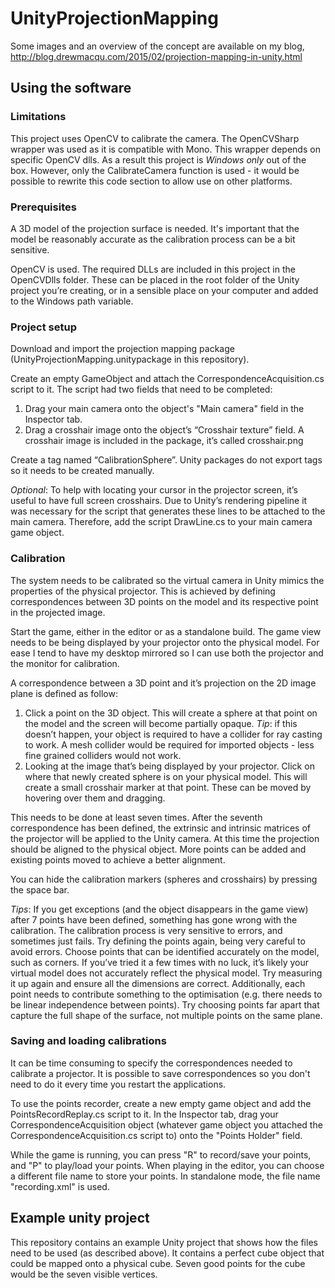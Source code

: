 # UnityProjectionMapping

Some images and an overview of the concept are available on my blog, http://blog.drewmacqu.com/2015/02/projection-mapping-in-unity.html

## Using the software

### Limitations

This project uses OpenCV to calibrate the camera. The OpenCVSharp wrapper was used as it is compatible with Mono. This wrapper depends on specific OpenCV dlls. As a result this project is *Windows only* out of the box. However, only the CalibrateCamera function is used - it would be possible to rewrite this code section to allow use on other platforms.

### Prerequisites

A 3D model of the projection surface is needed. It's important that the model be reasonably accurate as the calibration process can be a bit sensitive.

OpenCV is used. The required DLLs are included in this project in the OpenCVDlls folder. These can be placed in the root folder of the Unity project you’re creating, or in a sensible place on your computer and added to the Windows path variable.

### Project setup

Download and import the projection mapping package (UnityProjectionMapping.unitypackage in this repository).

Create an empty GameObject and attach the CorrespondenceAcquisition.cs script to it. The script had two fields that need to be completed:

1. Drag your main camera onto the object's "Main camera" field in the Inspector tab.
2. Drag a crosshair image onto the object’s “Crosshair texture” field. A crosshair image is included in the package, it’s called crosshair.png

Create a tag named “CalibrationSphere”. Unity packages do not export tags so it needs to be created manually.

*Optional*: To help with locating your cursor in the projector screen, it’s useful to have full screen crosshairs. Due to Unity’s rendering pipeline it was necessary for the script that generates these lines to be attached to the main camera. Therefore, add the script DrawLine.cs to your main camera game object.

### Calibration

The system needs to be calibrated so the virtual camera in Unity mimics the properties of the physical projector. This is achieved by defining correspondences between 3D points on the model and its respective point in the projected image.

Start the game, either in the editor or as a standalone build. The game view needs to be being displayed by your projector onto the physical model. For ease I tend to have my desktop mirrored so I can use both the projector and the monitor for calibration.

A correspondence between a 3D point and it’s projection on the 2D image plane is defined as follow:

1. Click a point on the 3D object. This will create a sphere at that point on the model and the screen will become partially opaque. *Tip*: if this doesn’t happen, your object is required to have a collider for ray casting to work. A mesh collider would be required for imported objects - less fine grained colliders would not work.
2. Looking at the image that’s being displayed by your projector. Click on where that newly created sphere is on your physical model. This will create a small crosshair marker at that point. These can be moved by hovering over them and dragging.

This needs to be done at least seven times. After the seventh correspondence has been defined, the extrinsic and intrinsic matrices of the projector will be applied to the Unity camera. At this time the projection should be aligned to the physical object. More points can be added and existing points moved to achieve a better alignment.

You can hide the calibration markers (spheres and crosshairs) by pressing the space bar.

*Tips*: If you get exceptions (and the object disappears in the game view) after 7 points have been defined, something has gone wrong with the calibration. The calibration process is very sensitive to errors, and sometimes just fails. Try defining the points again, being very careful to avoid errors. Choose points that can be identified accurately on the model, such as corners. If you’ve tried it a few times with no luck, it’s likely your virtual model does not accurately reflect the physical model. Try measuring it up again and ensure all the dimensions are correct. Additionally, each point needs to contribute something to the optimisation (e.g. there needs to be linear independence between points). Try choosing points far apart that capture the full shape of the surface, not multiple points on the same plane.

### Saving and loading calibrations

It can be time consuming to specify the correspondences needed to calibrate a projector. It is possible to save correspondences so you don't need to do it every time you restart the applications.

To use the points recorder, create a new empty game object and add the PointsRecordReplay.cs script to it. In the Inspector tab, drag your CorrespondenceAcquisition object (whatever game object you attached the CorrespondenceAcquisition.cs script to) onto the "Points Holder" field.

While the game is running, you can press "R" to record/save your points, and "P" to play/load your points. When playing in the editor, you can choose a different file name to store your points. In standalone mode, the file name "recording.xml" is used.

## Example unity project

This repository contains an example Unity project that shows how the files need to be used (as described above). It contains a perfect cube object that could be mapped onto a physical cube. Seven good points for the cube would be the seven visible vertices.
